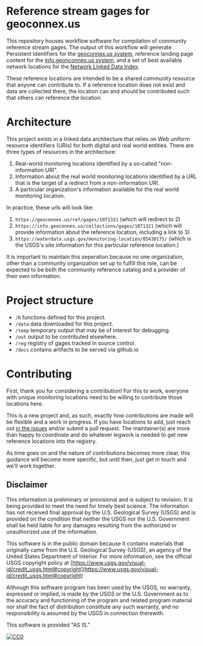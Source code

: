 # Reference stream gages for geoconnex.us

This repository houses workflow software for compilation of community reference stream gages. The output of this workflow will generate Persistent Identifiers for the [geoconnex.us system](https://github.com/internetofwater/geoconnex.us), reference landing page content for the [info.geonconnex.us system](https://info.geoconnex.us/), and a set of best available network locations for the [Network Linked Data Index](https://labs.waterdata.usgs.gov/about-nldi/index.html).

These reference locations are intended to be a shared community resource that anyone can contribute to. If a reference location does not exist and data are collected there, the location can and should be contributed such that others can reference the location.

# Architecture

This project exists in a linked data architecture that relies on Web uniform resource identifiers (URIs) for both digital and real world entities. There are three types of resources in the architecture:
1. Real-world monitoring locations identified by a so-called "non-information URI".
1. Information about the real world monitoring locations identified by a URL that is the target of a redirect from a non-information URI.
1. A particular organization's information available for the real world monitoring location.

In practice, these urls will look like: 
1. `https://geoconnex.us/ref/gages/1071321` (which will redirect to 2)
1. `https://info.geoconnex.us/collections/gages/1071321` (which will provide information about the reference location, including a link to 3)
1. `https://waterdata.usgs.gov/monitoring-location/05430175/` (which is the USGS's site information for this particular reference location.)

It is important to maintain this seperation because no one organization, other than a community organization set up to fulfill this role, can be expected to be both the community reference catalog and a provider of their own information.  

# Project structure

- `/R` functions defined for this project.
- `/data` data downloaded for this project.
- `/temp` temporary output that may be of interest for debugging.
- `/out` output to be contributed elsewhere. 
- `/reg` registry of gages tracked in source control.
- `/docs` contains artifacts to be served via github.io

# Contributing

First, thank you for considering a contribution! For this to work, everyone with unique monitoring locations need to be willing to contribute those locations here. 

This is a new project and, as such, exactly how contributions are made will be flexible and a work in progress. If you have locations to add, just reach out [in the issues](https://github.com/dblodgett-usgs/ref_gages/issues) and/or submit a pull request. The maintainer(s) are more than happy to coordinate and do whatever legwork is needed to get new reference locations into the registry.

As time goes on and the nature of contributions becomes more clear, this guidance will become more specific, but until then, just get in touch and we'll work together.

## Disclaimer

This information is preliminary or provisional and is subject to revision. It is being provided to meet the need for timely best science. The information has not received final approval by the U.S. Geological Survey (USGS) and is provided on the condition that neither the USGS nor the U.S. Government shall be held liable for any damages resulting from the authorized or unauthorized use of the information.

This software is in the public domain because it contains materials that originally came from the U.S. Geological Survey  (USGS), an agency of the United States Department of Interior. For more information, see the official USGS copyright policy at [https://www.usgs.gov/visual-id/credit_usgs.html#copyright](https://www.usgs.gov/visual-id/credit_usgs.html#copyright)

Although this software program has been used by the USGS, no warranty, expressed or implied, is made by the USGS or the U.S. Government as to the accuracy and functioning of the program and related program material nor shall the fact of distribution constitute any such warranty, and no responsibility is assumed by the USGS in connection therewith.

This software is provided "AS IS."

 [
    ![CC0](https://i.creativecommons.org/p/zero/1.0/88x31.png)
  ](https://creativecommons.org/publicdomain/zero/1.0/)
